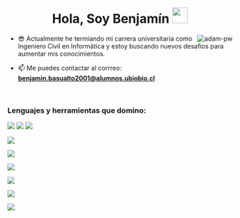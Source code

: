 <h1 align="center"><b>Hola, Soy Benjamín </b><img src="https://media.giphy.com/media/hvRJCLFzcasrR4ia7z/giphy.gif" width="35"></h1>

<p><img align="right" src="https://github.com/Adam-pw/Adam-pw/blob/main/animation_500_kxa883sd.gif" alt="adam-pw" /></p>


- 😎 Actualmente he termiando mi carrera universitaria como Ingeniero Civil en Informática
      y estoy buscando nuevos desafíos para aumentar mis conocimientos. 

- 📫 Me puedes contactar al corrreo:  **benjamin.basualto2001@alumnos.ubiobio.cl**

<br>


<h3 align="left">Lenguajes y herramientas que domino:</h3>
<a><img src="https://img.shields.io/badge/angular-%23DD0031.svg?style=for-the-badge&logo=angular&logoColor=white" /></a>
<a><img src="https://img.shields.io/badge/react-%2320232a.svg?style=for-the-badge&logo=react&logoColor=%2361DAFB" /></a>
<a><img src="https://img.shields.io/badge/typescript-%23007ACC.svg?style=for-the-badge&logo=typescript&logoColor=white" /></a>
<p><img src="https://img.shields.io/badge/java-%23ED8B00.svg?style=for-the-badge&logo=openjdk&logoColor=white" /></p>
<p><img src="https://img.shields.io/badge/python-3670A0?style=for-the-badge&logo=python&logoColor=ffdd54" /></p> 
<p><img src="https://img.shields.io/badge/firebase-a08021?style=for-the-badge&logo=firebase&logoColor=ffcd34" /></p>
<p><img src="https://img.shields.io/badge/mysql-4479A1.svg?style=for-the-badge&logo=mysql&logoColor=white" /></p>
<p><img src="https://img.shields.io/badge/figma-%23F24E1E.svg?style=for-the-badge&logo=figma&logoColor=white" /></p>
<a><img src="https://img.shields.io/badge/bootstrap-%238511FA.svg?style=for-the-badge&logo=bootstrap&logoColor=white" /></a>
<br>

